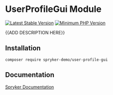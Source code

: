 # UserProfileGui Module
[![Latest Stable Version](https://poser.pugx.org/spryker-demo/user-profile-gui/v/stable.svg)](https://packagist.org/packages/spryker-demo/user-profile-gui)
[![Minimum PHP Version](https://img.shields.io/badge/php-%3E%3D%207.4-8892BF.svg)](https://php.net/)

{{ADD DESCRIPTION HERE}}

## Installation

```
composer require spryker-demo/user-profile-gui
```

## Documentation

[Spryker Documentation](https://academy.spryker.com/developing_with_spryker/module_guide/modules.html)
